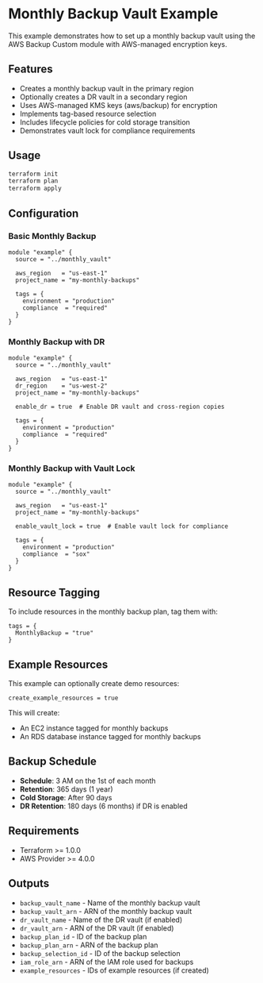 # Monthly Backup Vault Example

This example demonstrates how to set up a monthly backup vault using the AWS Backup Custom module with AWS-managed encryption keys.

## Features

- Creates a monthly backup vault in the primary region
- Optionally creates a DR vault in a secondary region
- Uses AWS-managed KMS keys (aws/backup) for encryption
- Implements tag-based resource selection
- Includes lifecycle policies for cold storage transition
- Demonstrates vault lock for compliance requirements

## Usage

```bash
terraform init
terraform plan
terraform apply
```

## Configuration

### Basic Monthly Backup

```hcl
module "example" {
  source = "../monthly_vault"
  
  aws_region   = "us-east-1"
  project_name = "my-monthly-backups"
  
  tags = {
    environment = "production"
    compliance  = "required"
  }
}
```

### Monthly Backup with DR

```hcl
module "example" {
  source = "../monthly_vault"
  
  aws_region   = "us-east-1"
  dr_region    = "us-west-2"
  project_name = "my-monthly-backups"
  
  enable_dr = true  # Enable DR vault and cross-region copies
  
  tags = {
    environment = "production"
    compliance  = "required"
  }
}
```

### Monthly Backup with Vault Lock

```hcl
module "example" {
  source = "../monthly_vault"
  
  aws_region   = "us-east-1"
  project_name = "my-monthly-backups"
  
  enable_vault_lock = true  # Enable vault lock for compliance
  
  tags = {
    environment = "production"
    compliance  = "sox"
  }
}
```

## Resource Tagging

To include resources in the monthly backup plan, tag them with:

```hcl
tags = {
  MonthlyBackup = "true"
}
```

## Example Resources

This example can optionally create demo resources:

```hcl
create_example_resources = true
```

This will create:
- An EC2 instance tagged for monthly backups
- An RDS database instance tagged for monthly backups

## Backup Schedule

- **Schedule**: 3 AM on the 1st of each month
- **Retention**: 365 days (1 year)
- **Cold Storage**: After 90 days
- **DR Retention**: 180 days (6 months) if DR is enabled

## Requirements

- Terraform >= 1.0.0
- AWS Provider >= 4.0.0

## Outputs

- `backup_vault_name` - Name of the monthly backup vault
- `backup_vault_arn` - ARN of the monthly backup vault
- `dr_vault_name` - Name of the DR vault (if enabled)
- `dr_vault_arn` - ARN of the DR vault (if enabled)
- `backup_plan_id` - ID of the backup plan
- `backup_plan_arn` - ARN of the backup plan
- `backup_selection_id` - ID of the backup selection
- `iam_role_arn` - ARN of the IAM role used for backups
- `example_resources` - IDs of example resources (if created)